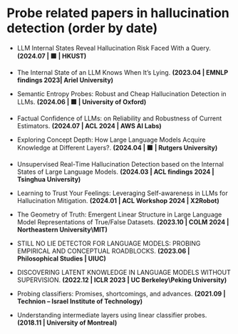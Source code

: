 # Probe related papers in hallucination detection (order by date)


- LLM Internal States Reveal Hallucination Risk Faced With a Query.  **(2024.07 | 🟩 | HKUST)**

- The Internal State of an LLM Knows When It’s Lying.  **(2023.04 | EMNLP findings 2023| Ariel University)**

- Semantic Entropy Probes: Robust and Cheap Hallucination Detection in LLMs.  **(2024.06 | 🟩 | University of Oxford)**


- Factual Confidence of LLMs: on Reliability and Robustness of Current Estimators.  **(2024.07 | ACL 2024 | AWS AI Labs)**

- Exploring Concept Depth: How Large Language Models Acquire Knowledge at Different Layers?.  **(2024.04 | 🟩 | Rutgers University)**

- Unsupervised Real-Time Hallucination Detection based on the Internal States of Large Language Models.  **(2024.03 | ACL findings 2024 | Tsinghua University)**
  
- Learning to Trust Your Feelings: Leveraging Self-awareness in LLMs for Hallucination Mitigation.  **(2024.01 | ACL Workshop 2024 | X2Robot)**

- The Geometry of Truth: Emergent Linear Structure in Large Language Model Representations of True/False Datasets.  **(2023.10 | COLM 2024 | Northeastern University\MIT)**

- STILL NO LIE DETECTOR FOR LANGUAGE MODELS: PROBING EMPIRICAL AND CONCEPTUAL ROADBLOCKS.  **(2023.06 | Philosophical Studies | UIUC)**
  
- DISCOVERING LATENT KNOWLEDGE IN LANGUAGE MODELS WITHOUT SUPERVISION.  **(2022.12 | ICLR 2023 | UC Berkeley\Peking University)**

- Probing classifiers: Promises, shortcomings, and advances.  **(2021.09 | Technion – Israel Institute of Technology)**
  
- Understanding intermediate layers using linear classifier probes.  **(2018.11 | University of Montreal)**



